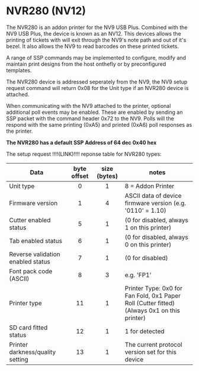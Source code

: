 # NVR­280 (NV12)

The NVR­280 is an addon printer for the NV9 USB Plus. Combined with the NV9 USB Plus, the device is
known as an NV12. This devices allows the printing of tickets with will exit through the NV9's note path and
out of it's bezel. It also allows the NV9 to read barcodes on these printed tickets.

A range of SSP commands may be implemented to configure, modify and maintain print designs from the
host on­the­fly or by pre­configured templates.

The NVR­280 device is addressed seperately from the NV9, the NV9 setup request command will return 0x08
for the Unit type if an NVR­280 device is attached.

When communicating with the NV9 attached to the printer, optional additional poll events may be enabled.
These are enabled by sending an SSP packet with the command header 0x72 to the NV9. Polls will the
respond with the same printing (0xA5) and printed (0xA6) poll responses as the printer.

**The NVR­280 has a default SSP Address of 64 dec 0x40 hex**

The setup request !!!!(LINK)!!!! reponse table for NVR­280 types:

|Data|byte offset|size (bytes)|notes|
|---|:---:|:---:|---|
| Unit type | 0 | 1 | 8 = Addon Printer |
| Firmware version | 1 | 4 | ASCII data of device firmware version (e.g. '0110' = 1.10) |
| Cutter enabled status | 5 | 1 | (0 for disabled, always 1 on this printer) |
| Tab enabled status | 6 | 1 | (0 for disabled, always 0 on this printer) |
| Reverse validation enabled status | 7 | 1 | (0 for disabled) |
| Font pack code (ASCII) | 8 | 3 | e.g. 'FP1' |
| Printer type | 11 | 1 | Printer Type: 0x0 for Fan Fold, 0x1 Paper Roll (Cutter fitted)(Always 0x1 on this printer) |
| SD card fitted status | 12 | 1 | 1 for detected |
| Printer darkness/quality setting | 13 | 1 | The current protocol version set for this device |
